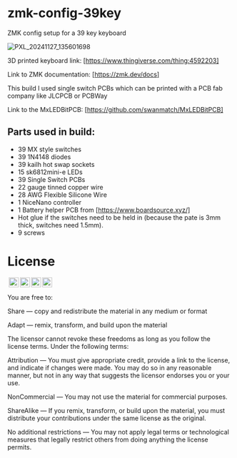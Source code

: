 # zmk-config-39key
ZMK config setup for a 39 key keyboard

![PXL_20241127_135601698](https://github.com/user-attachments/assets/65fa34a7-ce6a-42f3-b8c5-c33e47b49a4c)

3D printed keyboard link:
[https://www.thingiverse.com/thing:4592203]

Link to ZMK documentation: [https://zmk.dev/docs]

This build I used single switch PCBs which can be printed with a PCB fab company like JLCPCB or PCBWay

Link to the MxLEDBitPCB: [https://github.com/swanmatch/MxLEDBitPCB]

## Parts used in build:

- 39 MX style switches
- 39 1N4148 diodes
- 39 kailh hot swap sockets
- 15 sk6812mini-e LEDs
- 39 Single Switch PCBs
- 22 gauge tinned copper wire
- 28 AWG Flexible Silicone Wire
- 1 NiceNano controller
- 1 Battery helper PCB from [https://www.boardsource.xyz/]
- Hot glue if the switches need to be held in (because the pate is 3mm thick, switches need 1.5mm).
- 9 screws

# License

<img style="height:22px!important;margin-left:3px;vertical-align:text-bottom;" src="https://mirrors.creativecommons.org/presskit/icons/cc.svg?ref=chooser-v1"><img style="height:22px!important;margin-left:3px;vertical-align:text-bottom;" src="https://mirrors.creativecommons.org/presskit/icons/by.svg?ref=chooser-v1"><img style="height:22px!important;margin-left:3px;vertical-align:text-bottom;" src="https://mirrors.creativecommons.org/presskit/icons/nc.svg?ref=chooser-v1"><img style="height:22px!important;margin-left:3px;vertical-align:text-bottom;" src="https://mirrors.creativecommons.org/presskit/icons/sa.svg?ref=chooser-v1"></a></p>

You are free to:

Share — copy and redistribute the material in any medium or format

Adapt — remix, transform, and build upon the material

The licensor cannot revoke these freedoms as long as you follow the license terms.
Under the following terms:

Attribution — You must give appropriate credit, provide a link to the license, and indicate if changes were made. You may do so in any reasonable manner, but not in any way that suggests the licensor endorses you or your use.

NonCommercial — You may not use the material for commercial purposes.

ShareAlike — If you remix, transform, or build upon the material, you must distribute your contributions under the same license as the original.

No additional restrictions — You may not apply legal terms or technological measures that legally restrict others from doing anything the license permits.

